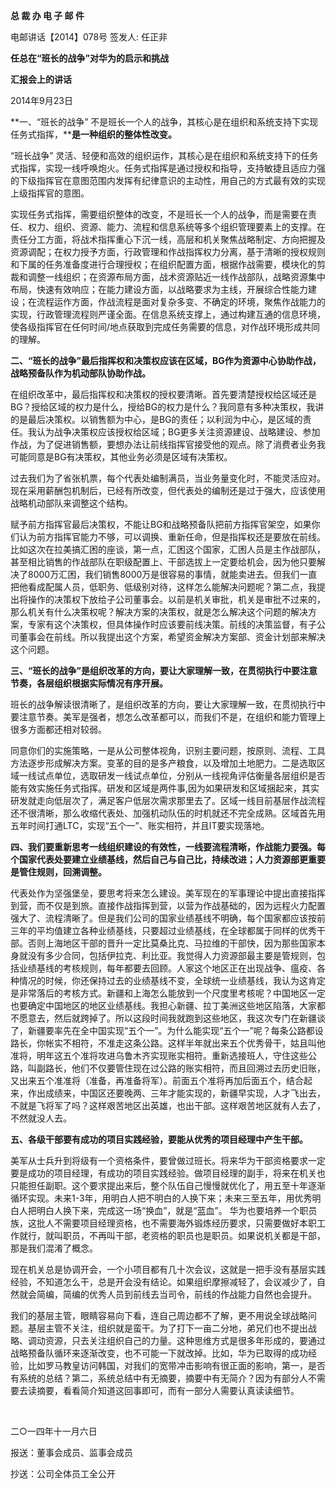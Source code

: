 **总 裁 办 电 子 邮 件**

 

 

电邮讲话【2014】078号            签发人: 任正非

 



 

**任总在“班长的战争”对华为的启示和挑战**

**汇报会上的讲话**

2014年9月23日

**一、“班长的战争” 不是班长一个人的战争，其核心是在组织和系统支持下实现任务式指挥，****是一种组织的整体性改变。**

“班长战争” 灵活、轻便和高效的组织运作，其核心是在组织和系统支持下的任务式指挥，实现一线呼唤炮火。任务式指挥是通过授权和指导，支持敏捷且适应力强的下级指挥官在意图范围内发挥有纪律意识的主动性，用自己的方式最有效的实现上级指挥官的意图。

实现任务式指挥，需要组织整体的改变，不是班长一个人的战争，而是需要在责任、权力、组织、资源、能力、流程和信息系统等多个组织管理要素上的支撑。在责任分工方面，将战术指挥重心下沉一线，高层和机关聚焦战略制定、方向把握及资源调配；在权力授予方面，行政管理和作战指挥权力分离，基于清晰的授权规则和下属的任务准备度进行合理授权；在组织配置方面，根据作战需要，模块化的剪裁和调整一线组织；在资源布局方面，战术资源贴近一线作战部队，战略资源集中布局，快速有效响应；在能力建设方面，以战略要求为主线，开展综合性能力建设；在流程运作方面，作战流程是面对复杂多变、不确定的环境，聚焦作战能力的实现，行政管理流程则严谨全面。在信息系统支撑上，通过构建互通的信息环境，使各级指挥官在任何时间/地点获取到完成任务需要的信息，对作战环境形成共同的理解。



**二、“班长的战争”最后指挥权和决策权应该在区域，BG作为资源中心协助作战，战略预备队作为机动部队协助作战。**

在组织改革中，最后指挥权和决策权的授权要清晰。首先要清楚授权给区域还是BG？授给区域的权力是什么，授给BG的权力是什么？我同意有多种决策权，我讲的是最后决策权。以销售额为中心，是BG的责任；以利润为中心，是区域的责任。我认为战争决策权应该授权给区域；BG更多关注资源建设、战略建设、参加作战，为了促进销售额，要想办法让前线指挥官接受他的观点。除了消费者业务我可能同意是BG有决策权，其他业务必须是区域有决策权。

过去我们为了省张机票，每个代表处编制满员，当业务量变化时，不能灵活应对。现在采用薪酬包机制后，已经有所改变，但代表处的编制还是过于强大，应该使用战略机动部队来调整这个结构。

赋予前方指挥官最后决策权，不能让BG和战略预备队把前方指挥官架空，如果你们认为前方指挥官能力不够，可以调换、重新任命，但是指挥权还是要放在前线。比如这次在拉美搞汇困的座谈，第一点，汇困这个国家，汇困人员是主作战部队，甚至相比销售的作战部队在职级配置上、干部选拔上一定要给机会，因为他只要解决了8000万汇困，我们销售8000万是很容易的事情，就能卖进去。但我们一直把他看成配属人员，低职务、低级别对待，这样怎么能解决问题呢？第二点，我提出将操作的决策权下放给子公司董事会。以前是机关审批，机关是审批不过来的，那么机关有什么决策权呢？解决方案的决策权，就是怎么解决这个问题的解决方案，专家有这个决策权，但具体操作时应该要前线决策。前线的决策监督，有子公司董事会在前线。所以我提出这个方案，希望资金解决方案部、资金计划部来解决这个问题。



**三、“班长的战争”是组织改革的方向，****要让大家理解一致，在****贯彻执行中要注意节奏，各层组织根据实际情况有序开展。**

班长的战争解读很清晰了，是组织改革的方向，要让大家理解一致，在贯彻执行中要注意节奏。美军是强者，想怎么改革都可以，而我们不是，在组织和能力管理上很多方面都还相对较弱。

同意你们的实施策略，一是从公司整体视角，识别主要问题，按原则、流程、工具方法逐步形成解决方案。变革的目的是多产粮食，以及增加土地肥力。二是选取区域一线试点单位，选取研发一线试点单位，分别从一线视角评估衡量各层组织是否能有效实施任务式指挥。研发和区域是两件事,因为如果研发和区域捆起来，其实研发就走向低层次了，满足客户低层次需求那里去了。区域一线目前基层作战流程还不很清晰，那么收缩代表处、加强机动队伍的时机就还不完全成熟。区域首先用五年时间打通LTC，实现“五个一”、账实相符，并且IT要实现落地。



**四、我们要重新思考一线组织建设的有效性，一线要流程清晰，作战能力要强。每个国家代表处要建立业绩基线，然后自己与自己比，持续改进；人力资源部更重要是管住规则，回溯调整。**

代表处作为坚强堡垒，要思考将来怎么建设。美军现在的军事理论中提出直接指挥到营，而不仅是到旅。直接作战指挥到营，以营为作战基础的，因为远程火力配置强大了、流程清晰了。但是我们公司的国家业绩基线不明确，每个国家都应该按前三年的平均值建立各种业绩基线，只要超过业绩基线，在全球都属于同样的优秀干部。否则上海地区干部的晋升一定比莫桑比克、马拉维的干部快，因为那些国家本身就没有多少合同，包括伊拉克、利比亚。我觉得人力资源部最主要是管规则，包括业绩基线的考核规则，每年都要去回顾。人家这个地区正在出现战争、瘟疫、各种情况的时候，你还保持过去的业绩基线不变，全球统一业绩基线，我认为这肯定是非常落后的考核方式。新疆和上海怎么能放到一个尺度里考核呢？中国地区一定也要确定中国地区的地区业绩基线。我担心新疆、拉丁美洲这些地区陷落，大家都不愿意去，然后就跨掉了。所以这段时间我就跑到这些地区，我这次专门在新疆谈了，新疆要率先在全中国实现“五个一”。为什么能实现“五个一”呢？每条公路都设路长，你帐实不相符，不准走这条公路。这样半年就出来五个优秀骨干，姑且叫他准将，明年这五个准将攻进乌鲁木齐实现账实相符。重新选接班人，守住这些公路，叫副路长，他们不仅要管住现在过公路的账实相符，而且回溯过去历史旧账，又出来五个准准将（准备，再准备将军）。前面五个准将再加后面五个，结合起来，作出成绩来，中国区还要晚两、三年才能实现的，新疆早实现，人才飞出去，不就是飞将军了吗？这样艰苦地区出英雄，也出干部。这样艰苦地区就有人去了，不然就没人去。



**五、各级干部要有成功的项目实践经验，要能从优秀的项目经理中产生干部。**

美军从士兵升到将级有一个资格条件，要曾做过班长。将来华为干部资格要求一定要是成功的项目经理，有成功的项目实践经验。做项目经理的副手，将来在机关也只能担任副职。这个要求提出来后，整个队伍自己慢慢就优化了，用五至十年逐渐循环实现。未来1-3年，用明白人把不明白的人换下来；未来三至五年，用优秀明白人把明白人换下来，完成这一场“换血”，就是“蓝血”。 华为也要培养一个职员族，这批人不需要项目经理资格，也不需要海外锻炼经历要求，只需要做好本职工作就行，就叫职员，不再叫干部，老资格的职员也是职员。如果说机关都是干部，那是我们混淆了概念。

现在机关总是协调开会，一个小项目都有几十次会议，这就是一把手没有基层实践经验，不知道怎么干，总是开会没有结论。如果组织摩擦减轻了，会议减少了，自然就会简编，简编的优秀人员到前线去当司令，前线的作战能力自然也会提升。

我们的基层主管，眼睛容易向下看，连自己周边都不了解，更不用说全球战略问题。基层主管不关注，组织就是蛮干。为了打下一亩二分地，弟兄们也不提出战略、调动资源，只去关注组织自己的力量。这种思维方式是很多年形成的，要通过战略预备队循环来逐渐改变，也不可能一下就改掉。比如，华为已取得的成功经验，比如罗马教皇访问韩国，对我们的宽带冲击影响有很正面的影响，第一，是否有系统的总结？第二，系统总结中有无摘要，摘要中有无简介？因为有部分人不需要去读摘要，看看简介知道这回事即可，而有一部分人需要认真读读细节。



​                                             

二○一四年十一月六日



报送：董事会成员、监事会成员

抄送：公司全体员工全公开